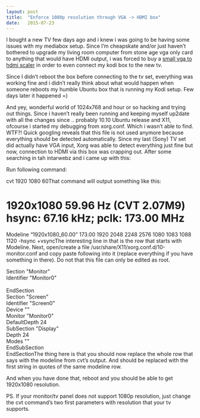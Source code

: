 ```yaml
---
layout:	post
title:	"Enforce 1080p resolution through VGA -> HDMI box"
date:	2015-07-23
---
```


  I bought a new TV few days ago and i knew i was going to be having some issues with my mediabox setup. Since I’m cheapskate and/or just haven’t bothered to upgrade my living room computer from stone age vga only card to anything that would have HDMI output, i was forced to buy a [small vga to hdmi scaler](http://www.verkkokauppa.com/fi/product/20954/fjgqd/Fuj-tech-signaalinmuuntaja-VGA-audio-HDMI-musta) in order to even connect my kodi box to the new tv.

Since I didn’t reboot the box before connecting to the tv set, everything was working fine and i didn’t really think about what would happen when someone reboots my humble Ubuntu box that is running my Kodi setup. Few days later it happened =)

And yey, wonderful world of 1024x768 and hour or so hacking and trying out things. Since i haven’t really been running and keeping myself up2date with all the changes since .. probably 10.10 Ubuntu release and X11, ofcourse i started my debugging from xorg.conf. Which i wasn’t able to find. WTF?! Quick googling reveals that this file is not used anymore because everything should be detected automatically. Since my last (Sony) TV set did actually have VGA input, Xorg was able to detect everything just fine but now, connection to HDMI via this box was crapping out. After some searching in tah intarwebz and i came up with this:

Run following command:

cvt 1920 1080 60That command will output something like this:

# 1920x1080 59.96 Hz (CVT 2.07M9) hsync: 67.16 kHz; pclk: 173.00 MHz  
Modeline “1920x1080\_60.00” 173.00 1920 2048 2248 2576 1080 1083 1088 1120 -hsync +vsyncThe interesting line in that is the row that starts with Modeline. Next, open/create a file /usr/share/X11/xorg.conf.d/10-monitor.conf and copy paste following into it (replace everything if you have something in there). Do not that this file can only be edited as root.

Section "Monitor"  
 Identifier "Monitor0"  
 <INSERT MODELINE HERE>  
EndSection  
Section "Screen"  
 Identifier "Screen0"  
 Device "<INSERT DEVICE HERE>"  
 Monitor "Monitor0"  
 DefaultDepth 24  
 SubSection "Display"  
 Depth 24  
 Modes "<INSERT MODENAME HERE>"  
 EndSubSection  
EndSectionThe thing here is that you should now replace the whole row that says <INSERT MODELINE HERE> with the modeline from cvt’s output. And <INSERT MODENAME HERE> should be replaced with the first string in quotes of the same modeline row.

And when you have done that, reboot and you should be able to get 1920x1080 resolution.

PS. If your monitor/tv panel does not support 1080p resolution, just change the cvt command’s two first parameters with resolution that your tv supports.

  